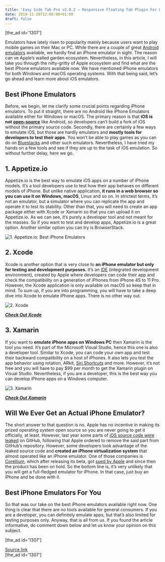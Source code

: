 ```yaml
---
title: 'Easy Side Tab Pro v2.0.2 – Responsive Floating Tab Plugin For WordPress'
date: 2019-11-28T12:08:00+01:00
draft: false
---
```


\[the\_ad id='1307'\]  
  

  

Emulators have lately risen to popularity mainly because users want to play mobile games on their Mac or PC. While there are a couple of great [Android emulators](https://beebom.com/best-android-emulators-windows/) available, we hardly find an iPhone emulator in sight. The reason can ve Apple’s walled garden ecosystem. Nevertheless, in this article, I will take you through the nitty-gritty of Apple ecosystem and find what are the best iPhone emulators available now. We have mentioned iPhone emulators for both Windows and macOS operating systems. With that being said, let’s go ahead and learn more about iOS emulators.  

Best iPhone Emulators
---------------------

  

Before, we begin, let me clarify some crucial points regarding iPhone emulators. To put it straight, there are no Android like iPhone Emulators available either for Windows or macOS. The primary reason is that **iOS is not [open-source](https://beebom.com/open-source-apps-android/)** like Android, so developers can’t build a fork of iOS without the primary source code. Secondly, there are certainly a few ways to emulate iOS, but those are hardly emulators and **mostly tools for developers to test their apps**. You won’t be able to play games as you can do on [Bluestacks](https://beebom.com/bluestacks-not-working-on-macos-mojave/) and other such emulators. Nevertheless, I have tried my hands on a few tools and see if they are up to the task of iOS emulation. So without further delay, here we go.  

1\. Appetize.io
---------------

  

Appetize.io is the best way to emulate iOS apps on a number of iPhone models. It’s a tool developers use to test how their app behaves on different models of iPhone. But unlike native application, **it runs in a web browser so you can use it on Windows, macOS**, Linux and so on. In strictest terms, it’s not an emulator, but a simulator where you can replicate the app and operate it to test its stability. Other than that, you will need to create an app package either with Xcode or Xamarin so that you can upload it on Appetize.io. As we can see, it’s purely a developer tool and not meant for the masses. So if you want to test and develop apps, Appetize.io is a great option. Another similar option you can try is BrowserStack.  

![1. Appetize.io: Best iPhone Emulators](https://beebom.com/wp-content/uploads/2019/11/1.-Appetize.io_.jpg)

2\. Xcode
---------

  

Xcode is another option that is very close to **an iPhone emulator but only for testing and development purposes.** It’s an [IDE](https://beebom.com/best-java-ides-of-all-time/) (integrated development environment), created by Apple where developers can code their app and check the compatibility on a generation of iPhones from iPhone 4S to 11 Pro. However, the Xcode application is only available on macOS so keep that in mind. To sum up, if you are into programming, you will have to take a deep dive into Xcode to emulate iPhone apps. There is no other way out.  

![2. Xcode](https://beebom.com/wp-content/uploads/2019/11/2.-Xcode.jpg)

[**_Check Out Xcode_**](https://developer.apple.com/xcode/)  

3\. Xamarin
-----------

  

If you want to **emulate iPhone apps on Windows PC** then Xamarin is the tool you need. It’s part of the Microsoft Visual Studio, hence this one is also a developer tool. Similar to Xcode, you can code your own app and test their backward compatibility on a host of iPhones. It also lets you test the app behavior using rotation, ARkit, [Siri Shortcuts](https://beebom.com/cool-iphone-shortcuts/) and more. However, it’s not free and you will have to pay $99 per month to get the Xamarin plugin on Visual Studio. Nevertheless, if you are a developer, this is the best way you can develop iPhone apps on a Windows computer.  

![3. Xamarin](https://beebom.com/wp-content/uploads/2019/11/3.-Xamarin.jpg)

  
  

  

_**[Check Out Xamarin](https://docs.microsoft.com/en-us/xamarin/tools/ios-simulator/)**_  

Will We Ever Get an Actual iPhone Emulator?
-------------------------------------------

  

The short answer to that question is no. Apple has no incentive in making its prized operating system open source so you are never going to get it officially, at least. However, last year some parts of [iOS source code were leaked](https://www.theverge.com/2018/2/8/16992626/apple-github-dmca-request-ios-iboot-source-code) on GitHub, following that Apple ordered to remove the said part from GitHub’s repository. However, some developers took advantage of the leaked source code and **created an iPhone virtualization system** that almost operated like an iPhone emulator. One of those companies is [Corellium](https://corellium.com/), which after releasing its beta, got [sued by Apple](https://www.theverge.com/2019/8/16/20809109/apple-corellium-startup-company-lawsuit-court-virtual-iphone-software-copy) and since then the product has been on hold. So the bottom line is, it’s very unlikely that you will get a full-fledged emulator for iPhone. In that case, just buy an iPhone and be done with it.  

Best iPhone Emulators For You
-----------------------------

  

So that was our take on the best iPhone emulators available right now. One thing is clear that there are no tools available for general consumers. If you are a developer, you can definitely emulate apps, but that’s also limited for testing purposes only. Anyway, that is all from us. If you found the article informative, do comment down below and let us know your opinion on this subject.  

  
  
\[the\_ad id='1307'\]  
  
[Source link](https://beebom.com/best-iphone-emulators-windows-mac/)  
\[the\_ad id='1307'\]